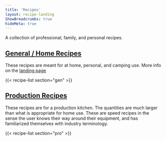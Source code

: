 ```yaml
---
title: 'Recipes'
layout: recipe-landing
ShowBreadcrumbs: true
hideMeta: true
---
```


A collection of professional, family, and personal recipes.

## [General / Home Recipes](/recipes/gen)

These recipes are meant for at home, personal, and camping use.  More info on the [landing page](/recipes/gen)

{{< recipe-list section="gen" >}}

## [Production Recipes](/recipes/pro)

These recipes are for a production kitchen. The quantities are much larger than what is appropriate for home use. These are speed recipes in the sense the user knows their way around their equipment, and has familiarized themselves with industry terminology.

{{< recipe-list section="pro" >}}

<!--
## [Family Recipes](/recipes/fam)

*Coming soon...*
-->
